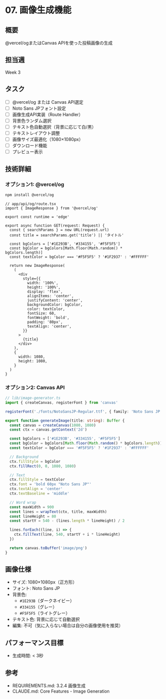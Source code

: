 # 07. 画像生成機能

## 概要
@vercel/ogまたはCanvas APIを使った投稿画像の生成

## 担当週
Week 3

## タスク

- [ ] @vercel/og または Canvas API選定
- [ ] Noto Sans JPフォント設定
- [ ] 画像生成API実装（Route Handler）
- [ ] 背景色ランダム選択
- [ ] テキスト色自動選択（背景に応じて白/黒）
- [ ] テキストレイアウト調整
- [ ] 画像サイズ最適化（1080×1080px）
- [ ] ダウンロード機能
- [ ] プレビュー表示

## 技術詳細

### オプション1: @vercel/og
```bash
npm install @vercel/og
```

```tsx
// app/api/og/route.tsx
import { ImageResponse } from '@vercel/og'

export const runtime = 'edge'

export async function GET(request: Request) {
  const { searchParams } = new URL(request.url)
  const title = searchParams.get('title') || 'タイトル'

  const bgColors = ['#1E293B', '#334155', '#F5F5F5']
  const bgColor = bgColors[Math.floor(Math.random() * bgColors.length)]
  const textColor = bgColor === '#F5F5F5' ? '#1F2937' : '#FFFFFF'

  return new ImageResponse(
    (
      <div
        style={{
          width: '100%',
          height: '100%',
          display: 'flex',
          alignItems: 'center',
          justifyContent: 'center',
          backgroundColor: bgColor,
          color: textColor,
          fontSize: 60,
          fontWeight: 'bold',
          padding: '80px',
          textAlign: 'center',
        }}
      >
        {title}
      </div>
    ),
    {
      width: 1080,
      height: 1080,
    }
  )
}
```

### オプション2: Canvas API
```typescript
// lib/image-generator.ts
import { createCanvas, registerFont } from 'canvas'

registerFont('./fonts/NotoSansJP-Regular.ttf', { family: 'Noto Sans JP' })

export function generateImage(title: string): Buffer {
  const canvas = createCanvas(1080, 1080)
  const ctx = canvas.getContext('2d')

  const bgColors = ['#1E293B', '#334155', '#F5F5F5']
  const bgColor = bgColors[Math.floor(Math.random() * bgColors.length)]
  const textColor = bgColor === '#F5F5F5' ? '#1F2937' : '#FFFFFF'

  // Background
  ctx.fillStyle = bgColor
  ctx.fillRect(0, 0, 1080, 1080)

  // Text
  ctx.fillStyle = textColor
  ctx.font = 'bold 60px "Noto Sans JP"'
  ctx.textAlign = 'center'
  ctx.textBaseline = 'middle'

  // Word wrap
  const maxWidth = 900
  const lines = wrapText(ctx, title, maxWidth)
  const lineHeight = 80
  const startY = 540 - (lines.length * lineHeight) / 2

  lines.forEach((line, i) => {
    ctx.fillText(line, 540, startY + i * lineHeight)
  })

  return canvas.toBuffer('image/png')
}
```

## 画像仕様
- サイズ: 1080×1080px（正方形）
- フォント: Noto Sans JP
- 背景色:
  - `#1E293B`（ダークネイビー）
  - `#334155`（グレー）
  - `#F5F5F5`（ライトグレー）
- テキスト色: 背景に応じて自動選択
- 編集: 不可（気に入らない場合は自分の画像使用を推奨）

## パフォーマンス目標
- 生成時間: < 3秒

## 参考
- REQUIREMENTS.md: 3.2.4 画像生成
- CLAUDE.md: Core Features - Image Generation
